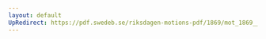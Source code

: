 ```yaml
---
layout: default
UpRedirect: https://pdf.swedeb.se/riksdagen-motions-pdf/1869/mot_1869__ak__00347.pdf
---
```

